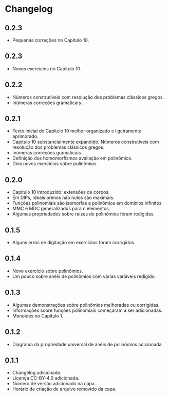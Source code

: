 # Changelog

## 0.2.3
* Pequenas correções no Capítulo 10.

## 0.2.3
* Novos exercícios no Capítulo 10.

## 0.2.2
* Números construtíveis com resolução dos problemas clássicos gregos.
* Inúmeras correções gramaticais.

## 0.2.1
* Texto inicial do Capítulo 10 melhor organizado e ligeiramente aprimorado.
* Capítulo 10 substancialmente expandido. Números construtíveis com resolução dos problemas clássicos gregos.
* Inúmeras correções gramaticais.
* Definição dos homomorfismos avaliação em polinômios.
* Dois novos exercícios sobre polinômios.

## 0.2.0
* Capítulo 10 introduzido: extensões de corpos.
* Em DIPs, ideais primos não nulos são maximais.
* Funções polinomiais são isomorfas a polinômios em domínios infinitos
* MMC e MDC generalizados para n elementos.
* Algumas propriedades sobre raízes de polinômios foram redigidas.

## 0.1.5
* Alguns erros de digitação em exercícios foram corrigidos.

## 0.1.4
* Novo exercício sobre polinômios.
* Um pouco sobre anéis de polinômios com várias variáveis redigido.

## 0.1.3
* Algumas demonstrações sobre polinômios melhoradas ou corrigidas.
* Informações sobre funções polinomiais começaram a ser adicionadas.
* Monoides no Capítulo 1.
## 0.1.2
* Diagrama da propriedade universal de anéis de polinômios adicionada.
## 0.1.1
* Changelog adicionado.
* Licença CC-BY-4.0 adicionada.
* Número de versão adicionado na capa.
* Horário de criação de arquivo removido da capa.